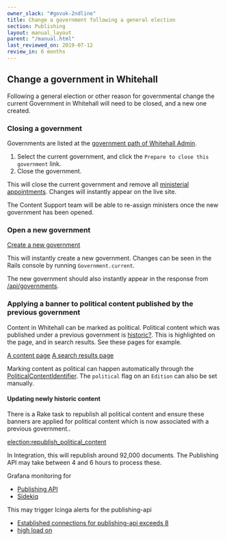 ```yaml
---
owner_slack: "#govuk-2ndline"
title: Change a government following a general election
section: Publishing
layout: manual_layout
parent: "/manual.html"
last_reviewed_on: 2019-07-12
review_in: 6 months
---
```


## Change a government in Whitehall

Following a general election or other reason for governmental change
the current Government in Whitehall will need to be closed, and a new
one created.

### Closing a government

Governments are listed at the [government path of Whitehall Admin][].

[government path of Whitehall Admin]: https://whitehall-admin.integration.publishing.service.gov.uk/government/admin/governments

1. Select the current government, and click the `Prepare to close this
   government` link.
2. Close the government.

This will close the current government and remove all [ministerial
appointments][]. Changes will instantly appear on the live site.

The Content Support team will be able to re-assign ministers once the
new government has been opened.

[ministerial appointments]: https://www.integration.publishing.service.gov.uk/government/ministers

### Open a new government

[Create a new government](https://whitehall-admin.integration.publishing.service.gov.uk/government/admin/governments/new)

This will instantly create a new government. Changes can be seen in
the Rails console by running `Government.current`.

The new government should also instantly appear in the response from
[/api/governments][].

[/api/governments]: https://www.integration.publishing.service.gov.uk/api/governments

### Applying a banner to political content published by the previous government

Content in Whitehall can be marked as political. Political content
which was published under a previous government is
[historic?][historic]. This is highlighted on the page, and in search
results. See these pages for example.

[A content page](https://www.gov.uk/government/speeches/the-issuing-withdrawal-or-refusal-of-passports)
[A search results page](https://www.gov.uk/search/all?keywords=The+issuing%2C+withdrawal+or+refusal+of+passports&order=relevance)

[historic]: https://github.com/alphagov/whitehall/blob/e518218355d158bfff036a02e312dda714da0aa6/app/models/edition.rb#L647

Marking content as political can happen automatically through the
[PoliticalContentIdentifier][]. The `political` flag on an `Edition`
can also be set manually.

[PoliticalContentIdentifier]: https://github.com/alphagov/whitehall/blob/master/lib/political_content_identifier.rb

#### Updating newly historic content

There is a Rake task to republish all political content and ensure
these banners are applied for political content which is now
associated with a previous government..

[election:republish_political_content](https://deploy.integration.publishing.service.gov.uk/job/run-rake-task/parambuild/?delay=0sec&TARGET_APPLICATION=whitehall&MACHINE_CLASS=whitehall_backend&RAKE_TASK=election:republish_political_content)

In Integration, this will republish around 92,000 documents. The
Publishing API may take between 4 and 6 hours to process these.

Grafana monitoring for
* [Publishing API](https://grafana.integration.publishing.service.gov.uk/dashboard/file/publishing-api.json?refresh=5s&orgId=1&from=now-6h&to=now)
* [Sidekiq](https://grafana.integration.publishing.service.gov.uk/dashboard/file/sidekiq.json?refresh=1m&orgId=1&from=now-6h&to=now&var-Application=whitehall&var-Queues=All)

This may trigger Icinga alerts for the publishing-api
* [Established connections for publishing-api exceeds 8](https://graphite.integration.govuk.digital/render/?width=1000&height=600&colorList=red,orange,blue,green,purple,brown&target=alias%28dashed%28constantLine%2810%29%29,%22critical%22%29&target=alias%28dashed%28constantLine%288%29%29,%22warning%22%29&target=publishing_api-ip-10-1-4-39_eu-west-1_compute_internal.tcpconns-3093-local.tcp_connections-ESTABLISHED)
* [high load on](https://grafana.integration.govuk.digital/dashboard/file/machine.json?refresh=1m&orgId=1&var-hostname=publishing_api-ip-10-1-4-39_eu-west-1_compute_internal)

